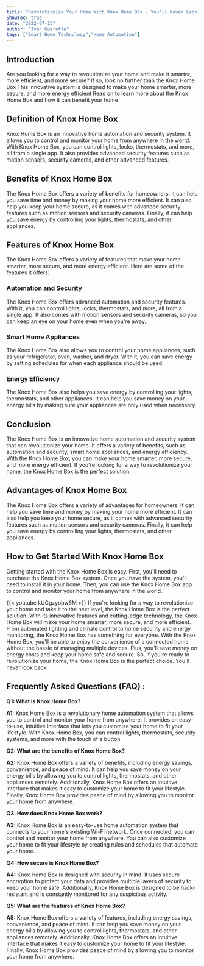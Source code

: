 ```yaml
---
title: "Revolutionize Your Home With Knox Home Box - You'll Never Look Back!"
ShowToc: true 
date: "2022-07-15"
author: "Ivan Guerette" 
tags: ["Smart Home Technology","Home Automation"]
---
```

## Introduction

Are you looking for a way to revolutionize your home and make it smarter, more efficient, and more secure? If so, look no further than the Knox Home Box This innovative system is designed to make your home smarter, more secure, and more energy efficient Read on to learn more about the Knox Home Box and how it can benefit your home

## Definition of Knox Home Box

Knox Home Box is an innovative home automation and security system. It allows you to control and monitor your home from anywhere in the world. With Knox Home Box, you can control lights, locks, thermostats, and more, all from a single app. It also provides advanced security features such as motion sensors, security cameras, and other advanced features.

## Benefits of Knox Home Box

The Knox Home Box offers a variety of benefits for homeowners. It can help you save time and money by making your home more efficient. It can also help you keep your home secure, as it comes with advanced security features such as motion sensors and security cameras. Finally, it can help you save energy by controlling your lights, thermostats, and other appliances.

## Features of Knox Home Box

The Knox Home Box offers a variety of features that make your home smarter, more secure, and more energy efficient. Here are some of the features it offers:

### Automation and Security

The Knox Home Box offers advanced automation and security features. With it, you can control lights, locks, thermostats, and more, all from a single app. It also comes with motion sensors and security cameras, so you can keep an eye on your home even when you're away.

### Smart Home Appliances

The Knox Home Box also allows you to control your home appliances, such as your refrigerator, oven, washer, and dryer. With it, you can save energy by setting schedules for when each appliance should be used.

### Energy Efficiency

The Knox Home Box also helps you save energy by controlling your lights, thermostats, and other appliances. It can help you save money on your energy bills by making sure your appliances are only used when necessary.

## Conclusion

The Knox Home Box is an innovative home automation and security system that can revolutionize your home. It offers a variety of benefits, such as automation and security, smart home appliances, and energy efficiency. With the Knox Home Box, you can make your home smarter, more secure, and more energy efficient. If you're looking for a way to revolutionize your home, the Knox Home Box is the perfect solution. 

## Advantages of Knox Home Box 

The Knox Home Box offers a variety of advantages for homeowners. It can help you save time and money by making your home more efficient. It can also help you keep your home secure, as it comes with advanced security features such as motion sensors and security cameras. Finally, it can help you save energy by controlling your lights, thermostats, and other appliances.

## How to Get Started With Knox Home Box

Getting started with the Knox Home Box is easy. First, you'll need to purchase the Knox Home Box system. Once you have the system, you'll need to install it in your home. Then, you can use the Knox Home Box app to control and monitor your home from anywhere in the world.

{{< youtube kUCgzyobw6M >}} 
If you're looking for a way to revolutionize your home and take it to the next level, the Knox Home Box is the perfect solution. With its innovative features and cutting-edge technology, the Knox Home Box will make your home smarter, more secure, and more efficient. From automated lighting and climate control to home security and energy monitoring, the Knox Home Box has something for everyone. With the Knox Home Box, you'll be able to enjoy the convenience of a connected home without the hassle of managing multiple devices. Plus, you'll save money on energy costs and keep your home safe and secure. So, if you're ready to revolutionize your home, the Knox Home Box is the perfect choice. You'll never look back!

## Frequently Asked Questions (FAQ) :
**Q1: What is Knox Home Box?**

**A1:** Knox Home Box is a revolutionary home automation system that allows you to control and monitor your home from anywhere. It provides an easy-to-use, intuitive interface that lets you customize your home to fit your lifestyle. With Knox Home Box, you can control lights, thermostats, security systems, and more with the touch of a button. 

**Q2: What are the benefits of Knox Home Box?**

**A2:** Knox Home Box offers a variety of benefits, including energy savings, convenience, and peace of mind. It can help you save money on your energy bills by allowing you to control lights, thermostats, and other appliances remotely. Additionally, Knox Home Box offers an intuitive interface that makes it easy to customize your home to fit your lifestyle. Finally, Knox Home Box provides peace of mind by allowing you to monitor your home from anywhere. 

**Q3: How does Knox Home Box work?**

**A3:** Knox Home Box is an easy-to-use home automation system that connects to your home's existing Wi-Fi network. Once connected, you can control and monitor your home from anywhere. You can also customize your home to fit your lifestyle by creating rules and schedules that automate your home. 

**Q4: How secure is Knox Home Box?**

**A4:** Knox Home Box is designed with security in mind. It uses secure encryption to protect your data and provides multiple layers of security to keep your home safe. Additionally, Knox Home Box is designed to be hack-resistant and is constantly monitored for any suspicious activity. 

**Q5: What are the features of Knox Home Box?**

**A5:** Knox Home Box offers a variety of features, including energy savings, convenience, and peace of mind. It can help you save money on your energy bills by allowing you to control lights, thermostats, and other appliances remotely. Additionally, Knox Home Box offers an intuitive interface that makes it easy to customize your home to fit your lifestyle. Finally, Knox Home Box provides peace of mind by allowing you to monitor your home from anywhere.



